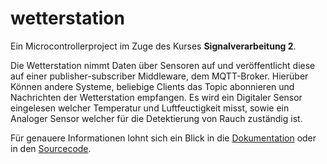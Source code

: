 # wetterstation

Ein Microcontrollerproject im Zuge des Kurses **Signalverarbeitung 2**.

Die Wetterstation nimmt Daten über Sensoren auf und veröffentlicht diese
auf einer publisher-subscriber Middleware, dem MQTT-Broker. Hierüber Können
andere Systeme, beliebige Clients das Topic abonnieren und Nachrichten der
Wetterstation empfangen. Es wird ein Digitaler Sensor eingelesen welcher
Temperatur und Luftfeuctigkeit misst, sowie ein Analoger Sensor welcher
für die Detektierung von Rauch zuständig ist.

Für genauere Informationen lohnt sich ein Blick in die [Dokumentation](doc/README.md)
oder in den [Sourcecode](https://github.com/ckiri/wetterstation/tree/main/src).

